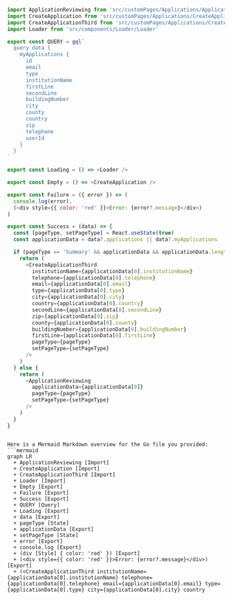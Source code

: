 ```js

import ApplicationReviewing from 'src/customPages/Applications/ApplicationReviewing'
import CreateApplication from 'src/customPages/Applications/CreateApplication'
import CreateApplicationThird from 'src/customPages/Applications/CreateApplicationThird'
import Loader from 'src/components/Loader/Loader'

export const QUERY = gql`
  query data {
    myApplications {
      id
      email
      type
      institutionName
      firstLine
      secondLine
      buildingNumber
      city
      county
      country
      zip
      telephone
      userId
    }
  }
`

export const Loading = () => <Loader />

export const Empty = () => <CreateApplication />

export const Failure = ({ error }) => (
  console.log(error),
  (<div style={{ color: 'red' }}>Error: {error?.message}</div>)
)

export const Success = (data) => {
  const [pageType, setPageType] = React.useState(true)
  const applicationData = data?.applications || data?.myApplications

  if (pageType == 'Summary' && applicationData && applicationData.length > 0) {
    return (
      <CreateApplicationThird
        institutionName={applicationData[0].institutionName}
        telephone={applicationData[0].telephone}
        email={applicationData[0].email}
        type={applicationData[0].type}
        city={applicationData[0].city}
        country={applicationData[0].country}
        secondLine={applicationData[0].secondLine}
        zip={applicationData[0].zip}
        county={applicationData[0].county}
        buildingNumber={applicationData[0].buildingNumber}
        firstLine={applicationData[0].firstLine}
        pageType={pageType}
        setPageType={setPageType}
      />
    )
  } else {
    return (
      <ApplicationReviewing
        applicationData={applicationData[0]}
        pageType={pageType}
        setPageType={setPageType}
      />
    )
  }
}


```

```mermaid

Here is a Mermaid Markdown overview for the Go file you provided:
```mermaid
graph LR
  + ApplicationReviewing [Import]
  + CreateApplication [Import]
  + CreateApplicationThird [Import]
  + Loader [Import]
  + Empty [Export]
  + Failure [Export]
  + Success [Export]
  + QUERY [Query]
  + Loading [Export]
  + data [Export]
  + pageType [State]
  + applicationData [Export]
  + setPageType [State]
  + error [Export]
  + console.log [Export]
  + (div [Style] { color: 'red' }) [Export]
  + (<div style={{ color: 'red' }}>Error: {error?.message}</div>) [Export]
  + (<CreateApplicationThird institutionName={applicationData[0].institutionName} telephone={applicationData[0].telephone} email={applicationData[0].email} type={applicationData[0].type} city={applicationData[0].city} country

```
